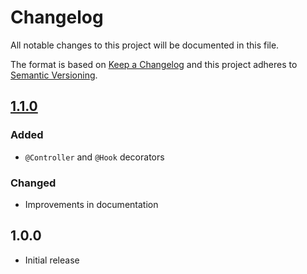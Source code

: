 # Changelog
All notable changes to this project will be documented in this file.

The format is based on [Keep a Changelog](https://keepachangelog.com/en/1.0.0/)
and this project adheres to [Semantic Versioning](https://semver.org/spec/v2.0.0.html).

## [1.1.0]
### Added
- `@Controller` and `@Hook` decorators

### Changed
- Improvements in documentation

## 1.0.0
- Initial release

[1.1.0]: https://github.com/L2jLiga/fastify-decorators/compare/v1.0.0...v1.1.0